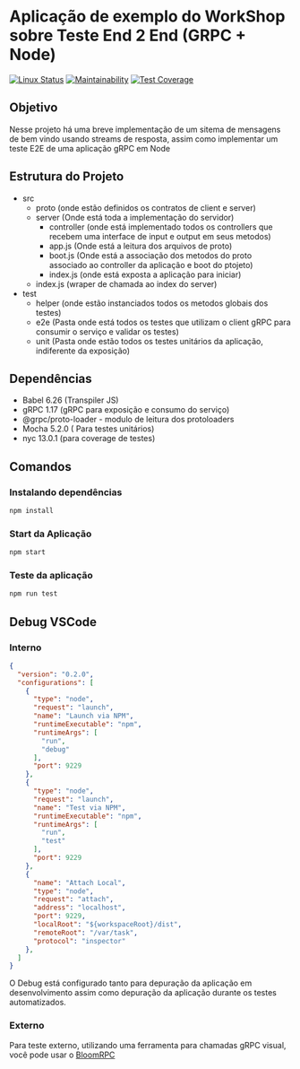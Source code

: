 # Aplicação de exemplo do WorkShop sobre Teste End 2 End (GRPC + Node)

[![Linux Status](https://travis-ci.org/gustavobeavis/grpc-test-workshop.svg?branch=master)](https://travis-ci.org/gustavobeavis/grpc-test-workshop) 
[![Maintainability](https://api.codeclimate.com/v1/badges/1332e60de9e3b0f75d6d/maintainability)](https://codeclimate.com/github/gustavobeavis/grpc-test-workshop/maintainability) 
[![Test Coverage](https://api.codeclimate.com/v1/badges/1332e60de9e3b0f75d6d/test_coverage)](https://codeclimate.com/github/gustavobeavis/grpc-test-workshop/test_coverage)

## Objetivo
Nesse projeto há uma breve implementação de um sitema de mensagens de bem vindo usando streams de resposta, assim como implementar um teste E2E de uma aplicação gRPC em Node

## Estrutura do Projeto
- src
    - proto (onde estão definidos os contratos de client e server)
    - server (Onde está toda a implementação do servidor)
        - controller (onde está implementado todos os controllers que recebem uma interface de input e output em seus metodos)
        - app.js (Onde está a leitura dos arquivos de proto)
        - boot.js (Onde está a associação dos metodos do proto associado ao controller da aplicação e boot do ptojeto)
        - index.js (onde está exposta a aplicação para iniciar)
    - index.js (wraper de chamada ao index do server)
- test
    - helper (onde estão instanciados todos os metodos globais dos testes)
    - e2e (Pasta onde está todos os testes que utilizam o client gRPC para consumir o serviço e validar os testes)
    - unit (Pasta onde estão todos os testes unitários da aplicação, indiferente da exposição)

## Dependências
- Babel 6.26 (Transpiler JS)
- gRPC 1.17 (gRPC para exposição e consumo do serviço)
- @grpc/proto-loader - modulo de leitura dos protoloaders
- Mocha 5.2.0 ( Para testes unitários)
- nyc 13.0.1 (para coverage de testes)


## Comandos

### Instalando dependências
```bash
npm install
```

### Start da Aplicação
```bash
npm start
```

### Teste da aplicação
```bash
npm run test
```

## Debug VSCode

### Interno
```json
{
  "version": "0.2.0",
  "configurations": [
    {
      "type": "node",
      "request": "launch",
      "name": "Launch via NPM",
      "runtimeExecutable": "npm",
      "runtimeArgs": [
        "run",
        "debug"
      ],
      "port": 9229
    },
    {
      "type": "node",
      "request": "launch",
      "name": "Test via NPM",
      "runtimeExecutable": "npm",
      "runtimeArgs": [
        "run",
        "test"
      ],
      "port": 9229
    },
    {
      "name": "Attach Local",
      "type": "node",
      "request": "attach",
      "address": "localhost",
      "port": 9229,
      "localRoot": "${workspaceRoot}/dist",
      "remoteRoot": "/var/task",
      "protocol": "inspector"
    },
  ]
}
```

O Debug está configurado tanto para depuração da aplicação em desenvolvimento assim como depuração da aplicação durante os testes automatizados.

### Externo
Para teste externo, utilizando uma ferramenta para chamadas gRPC visual, você pode usar o [BloomRPC](https://github.com/uw-labs/bloomrpc)  
